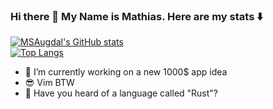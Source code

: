 ### Hi there 👋 My Name is Mathias. Here are my stats ⬇️
[![MSAugdal's GitHub stats](https://github-readme-stats.vercel.app/api?username=msaugdal&theme=synthwave&show_icons=true)](https://github.com/anuraghazra/github-readme-stats)
<br>
[![Top Langs](https://github-readme-stats.vercel.app/api/top-langs/?username=msaugdal&theme=synthwave&show_icons=true&size_weight=0.1&count_weight=0.5&hide=css,html,cython,c%23,fortran,scss,makefile,smarty,forth&layout=compact&exclude_repo=deathTrip&langs_count=10)](https://github.com/anuraghazra/github-readme-stats)

- 🔭 I’m currently working on a new 1000$ app idea
- 😎 Vim BTW
- 🦀 Have you heard of a language called "Rust"?
